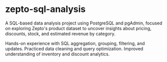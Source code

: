 # zepto-sql-analysis
A SQL-based data analysis project using PostgreSQL and pgAdmin, focused on exploring Zepto's product dataset to uncover insights about pricing, discounts, stock, and estimated revenue by category.


Hands-on experience with SQL aggregation, grouping, filtering, and updates.
Practiced data cleaning and query optimization.
Improved understanding of inventory and discount analytics.
